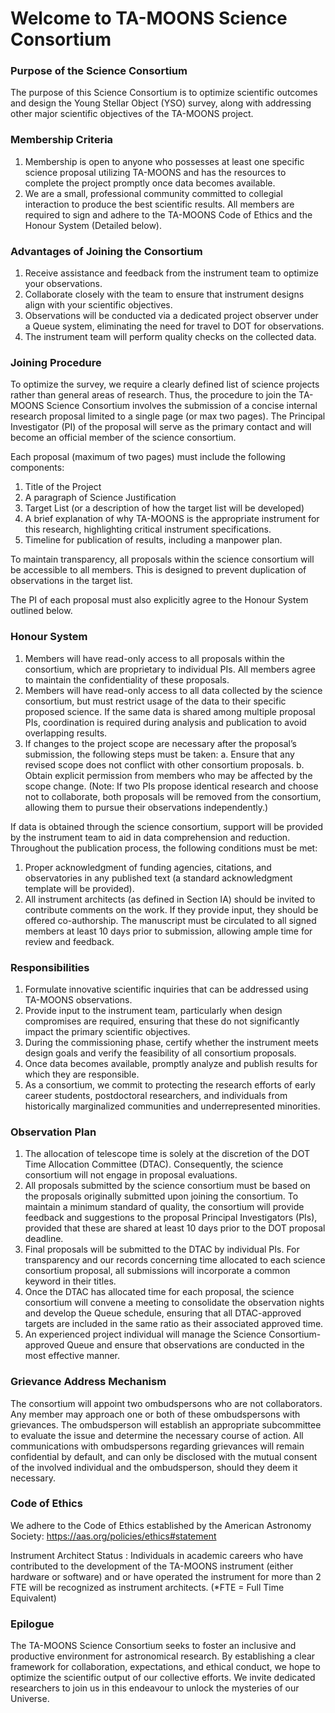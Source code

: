 # Welcome to TA-MOONS Science Consortium

### Purpose of the Science Consortium
The purpose of this Science Consortium is to optimize scientific outcomes and design the Young Stellar Object (YSO) survey, along with addressing other major scientific objectives of the TA-MOONS project. 

### Membership Criteria 
1. Membership is open to anyone who possesses at least one specific science proposal utilizing TA-MOONS and has the resources to complete the project promptly once data becomes available. 
2. We are a small, professional community committed to collegial interaction to produce the best scientific results. All members are required to sign and adhere to the TA-MOONS Code of Ethics and the Honour System (Detailed below). 

### Advantages of Joining the Consortium

1. Receive assistance and feedback from the instrument team to optimize your observations. 
2. Collaborate closely with the team to ensure that instrument designs align with your scientific objectives. 
3. Observations will be conducted via a dedicated project observer under a Queue system, eliminating the need for travel to DOT for observations. 
4. The instrument team will perform quality checks on the collected data. 

### Joining Procedure 
To optimize the survey, we require a clearly defined list of science projects rather than general areas of research. Thus, the procedure to join the TA-MOONS Science Consortium involves the submission of a concise internal research proposal limited to a single page (or max two pages). 
The Principal Investigator (PI) of the proposal will serve as the primary contact and will become an official member of the science consortium. 

Each proposal (maximum of two pages) must include the following components: 
1. Title of the Project 
2. A paragraph of Science Justification 
3. Target List (or a description of how the target list will be developed) 
4. A brief explanation of why TA-MOONS is the appropriate instrument for this research, highlighting critical instrument specifications. 
5. Timeline for publication of results, including a manpower plan. 

To maintain transparency, all proposals within the science consortium will be accessible to all members. This is designed to prevent duplication of observations in the target list. 

The PI of each proposal must also explicitly agree to the Honour System outlined below. 

### Honour System 
1. Members will have read-only access to all proposals within the consortium, which are proprietary to individual PIs. All members agree to maintain the confidentiality of these proposals. 
2. Members will have read-only access to all data collected by the science consortium, but must restrict usage of the data to their specific proposed science. If the same data is shared among multiple proposal PIs, coordination is required during analysis and publication to avoid overlapping results. 
3. If changes to the project scope are necessary after the proposal’s submission, the following steps must be taken: 
a. Ensure that any revised scope does not conflict with other consortium proposals. 
b. Obtain explicit permission from members who may be affected by the scope change. 
(Note: If two PIs propose identical research and choose not to collaborate, both proposals will be removed from the consortium, allowing them to pursue their observations independently.) 

If data is obtained through the science consortium, support will be provided by the instrument team to aid in data comprehension and reduction. 
Throughout the publication process, the following conditions must be met: 
1. Proper acknowledgment of funding agencies, citations, and observatories in any published text (a standard acknowledgment template will be provided). 
2. All instrument architects (as defined in Section IA) should be invited to contribute comments on the work. If they provide input, they should be offered co-authorship. The manuscript must be circulated to all signed members at least 10 days prior to submission, allowing ample time for review and feedback. 

### Responsibilities 
1. Formulate innovative scientific inquiries that can be addressed using TA-MOONS observations. 
2. Provide input to the instrument team, particularly when design compromises are required, ensuring that these do not significantly impact the primary scientific objectives. 
3. During the commissioning phase, certify whether the instrument meets design goals and verify the feasibility of all consortium proposals. 
4. Once data becomes available, promptly analyze and publish results for which they are responsible. 
5. As a consortium, we commit to protecting the research efforts of early career students, postdoctoral researchers, and individuals from historically marginalized communities and underrepresented minorities. 

### Observation Plan 
1. The allocation of telescope time is solely at the discretion of the DOT Time Allocation Committee (DTAC). Consequently, the science consortium will not engage in proposal evaluations. 
2. All proposals submitted by the science consortium must be based on the proposals originally submitted upon joining the consortium. 
To maintain a minimum standard of quality, the consortium will provide feedback and suggestions to the proposal Principal Investigators (PIs), provided that these are shared at least 10 days prior to the DOT proposal deadline. 
3. Final proposals will be submitted to the DTAC by individual PIs. 
For transparency and our records concerning time allocated to each science consortium proposal, all submissions will incorporate a common keyword in their titles. 
4. Once the DTAC has allocated time for each proposal, the science consortium will convene a meeting to consolidate the observation nights and develop the Queue schedule, ensuring that all DTAC-approved targets are included in the same ratio as their associated approved time. 
5. An experienced project individual will manage the Science Consortium-approved Queue and ensure that observations are conducted in the most effective manner. 

### Grievance Address Mechanism 
The consortium will appoint two ombudspersons who are not collaborators. Any member may approach one or both of these ombudspersons with grievances. The ombudsperson will establish an appropriate subcommittee to evaluate the issue and determine the necessary course of action. All communications with ombudspersons regarding grievances will remain confidential by default, and can only be disclosed with the mutual consent of the involved individual and the ombudsperson, should they deem it necessary. 

### Code of Ethics 
We adhere to the Code of Ethics established by the American Astronomy Society: https://aas.org/policies/ethics#statement 

Instrument Architect Status : Individuals in academic careers who have contributed to the development of the TA-MOONS instrument (either hardware or software) and or have operated the instrument for more than 2 FTE will be recognized as instrument architects. (*FTE = Full Time Equivalent)


### Epilogue 
The TA-MOONS Science Consortium seeks to foster an inclusive and productive environment for astronomical research. By establishing a clear framework for collaboration, expectations, and ethical conduct, we hope to optimize the scientific output of our collective efforts. We invite dedicated researchers to join us in this endeavour to unlock the mysteries of our Universe.

